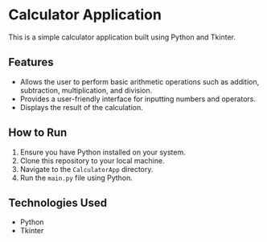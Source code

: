 # Calculator Application

This is a simple calculator application built using Python and Tkinter.

## Features

- Allows the user to perform basic arithmetic operations such as addition, subtraction, multiplication, and division.
- Provides a user-friendly interface for inputting numbers and operators.
- Displays the result of the calculation.

## How to Run

1. Ensure you have Python installed on your system.
2. Clone this repository to your local machine.
3. Navigate to the `CalculatorApp` directory.
4. Run the `main.py` file using Python.

## Technologies Used

- Python
- Tkinter
